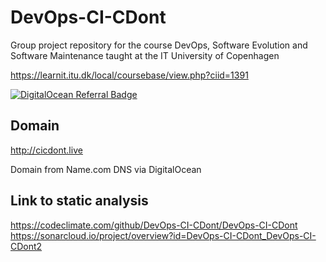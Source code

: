 # DevOps-CI-CDont

Group project repository for the course DevOps, Software Evolution and Software Maintenance taught at the IT University of Copenhagen

<https://learnit.itu.dk/local/coursebase/view.php?ciid=1391>

[![DigitalOcean Referral Badge](https://web-platforms.sfo2.cdn.digitaloceanspaces.com/WWW/Badge%201.svg)](https://www.digitalocean.com/?refcode=e7490392c841&utm_campaign=Referral_Invite&utm_medium=Referral_Program&utm_source=badge)

## Domain

<http://cicdont.live>

Domain from Name.com
DNS via DigitalOcean

## Link to static analysis
https://codeclimate.com/github/DevOps-CI-CDont/DevOps-CI-CDont
https://sonarcloud.io/project/overview?id=DevOps-CI-CDont_DevOps-CI-CDont2

